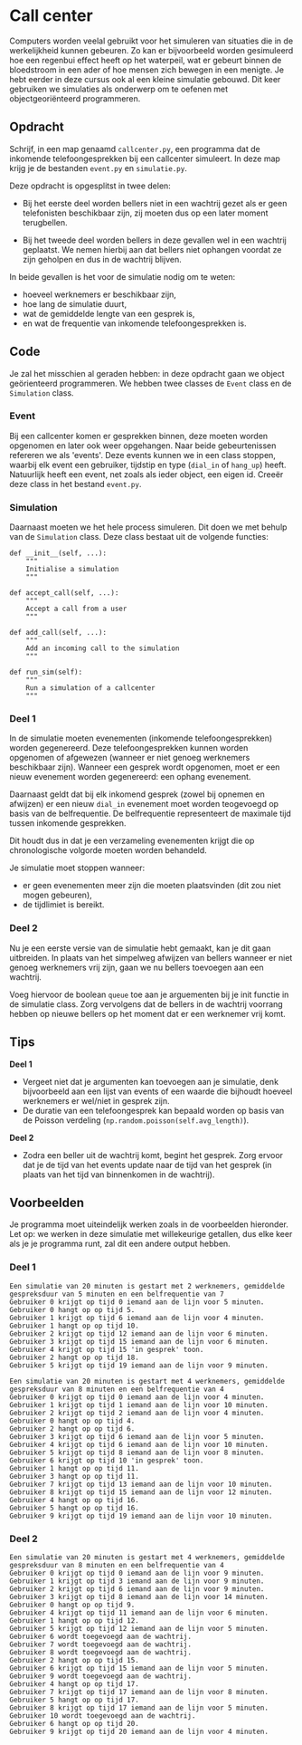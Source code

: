 # Call center

Computers worden veelal gebruikt voor het simuleren van situaties die in de werkelijkheid kunnen gebeuren.
Zo kan er bijvoorbeeld worden gesimuleerd hoe een regenbui effect heeft op het waterpeil, wat er gebeurt binnen de bloedstroom in een ader of hoe mensen zich bewegen in een menigte. Je hebt eerder in deze cursus ook al een kleine simulatie gebouwd.
Dit keer gebruiken we simulaties als onderwerp om te oefenen met objectgeoriënteerd programmeren.

## Opdracht

Schrijf, in een map genaamd `callcenter.py`, een programma dat de inkomende telefoongesprekken bij een callcenter simuleert. In deze map krijg je de bestanden `event.py` en `simulatie.py`.

Deze opdracht is opgesplitst in twee delen:

* Bij het eerste deel worden bellers niet in een wachtrij gezet als er geen telefonisten beschikbaar zijn, zij moeten dus op een later moment terugbellen.

* Bij het tweede deel worden bellers in deze gevallen wel in een wachtrij geplaatst. We nemen hierbij aan dat bellers niet ophangen voordat ze zijn geholpen en dus in de wachtrij blijven.

In beide gevallen is het voor de simulatie nodig om te weten:

* hoeveel werknemers er beschikbaar zijn,
* hoe lang de simulatie duurt,
* wat de gemiddelde lengte van een gesprek is,
* en wat de frequentie van inkomende telefoongesprekken is.

## Code

Je zal het misschien al geraden hebben: in deze opdracht gaan we object geörienteerd programmeren. We hebben twee classes de `Event` class en de `Simulation` class.

### Event

Bij een callcenter komen er gesprekken binnen, deze moeten worden opgenomen en later ook weer opgehangen. Naar beide gebeurtenissen refereren we als 'events'.
Deze events kunnen we in een class stoppen, waarbij elk event een gebruiker, tijdstip en type (`dial_in` of `hang_up`) heeft. Natuurlijk heeft een event, net zoals als ieder object, een eigen id.
Creeër deze class in het bestand `event.py`.

### Simulation

Daarnaast moeten we het hele process simuleren. Dit doen we met behulp van de `Simulation` class.
Deze class bestaat uit de volgende functies:

    def __init__(self, ...):
        """
        Initialise a simulation
        """

    def accept_call(self, ...):
        """
        Accept a call from a user
        """

    def add_call(self, ...):
        """
        Add an incoming call to the simulation
        """

    def run_sim(self):
        """
        Run a simulation of a callcenter
        """

### Deel 1
In de simulatie moeten evenementen (inkomende telefoongesprekken) worden gegenereerd. Deze telefoongesprekken kunnen worden opgenomen of afgewezen (wanneer er niet genoeg werknemers beschikbaar zijn).
Wanneer een gesprek wordt opgenomen, moet er een nieuw evenement worden gegenereerd: een ophang evenement.

Daarnaast geldt dat bij elk inkomend gesprek (zowel bij opnemen en afwijzen) er een nieuw `dial_in` evenement moet worden teogevoegd op basis van de belfrequentie. De belfrequentie representeert de maximale tijd tussen inkomende gesprekken.

Dit houdt dus in dat je een verzameling evenementen krijgt die op chronologische volgorde moeten worden behandeld.

Je simulatie moet stoppen wanneer:

* er geen evenementen meer zijn die moeten plaatsvinden (dit zou niet mogen gebeuren),
* de tijdlimiet is bereikt.

### Deel 2
Nu je een eerste versie van de simulatie hebt gemaakt, kan je dit gaan uitbreiden. In plaats van het simpelweg afwijzen van bellers wanneer er niet genoeg werknemers vrij zijn, gaan we nu bellers toevoegen aan een wachtrij.

Voeg hiervoor de boolean `queue` toe aan je arguementen bij je init functie in de simulatie class.
Zorg vervolgens dat de bellers in de wachtrij voorrang hebben op nieuwe bellers op het moment dat er een werknemer vrij komt.

## Tips

**Deel 1**

* Vergeet niet dat je argumenten kan toevoegen aan je simulatie, denk bijvoorbeeld aan een lijst van events of een waarde die bijhoudt hoeveel werknemers er wel/niet in gesprek zijn.
* De duratie van een telefoongesprek kan bepaald worden op basis van de Poisson verdeling (`np.random.poisson(self.avg_length)`).

**Deel 2**

* Zodra een beller uit de wachtrij komt, begint het gesprek. Zorg ervoor dat je de tijd van het events update naar de tijd van het gesprek (in plaats van het tijd van binnenkomen in de wachtrij).


## Voorbeelden

Je programma moet uiteindelijk werken zoals in de voorbeelden hieronder. Let op: we werken in deze simulatie met willekeurige getallen, dus elke keer als je je programma runt, zal dit een andere output hebben.

### Deel 1

    Een simulatie van 20 minuten is gestart met 2 werknemers, gemiddelde gespreksduur van 5 minuten en een belfrequentie van 7
    Gebruiker 0 krijgt op tijd 0 iemand aan de lijn voor 5 minuten.
    Gebruiker 0 hangt op op tijd 5.
    Gebruiker 1 krijgt op tijd 6 iemand aan de lijn voor 4 minuten.
    Gebruiker 1 hangt op op tijd 10.
    Gebruiker 2 krijgt op tijd 12 iemand aan de lijn voor 6 minuten.
    Gebruiker 3 krijgt op tijd 15 iemand aan de lijn voor 6 minuten.
    Gebruiker 4 krijgt op tijd 15 'in gesprek' toon.
    Gebruiker 2 hangt op op tijd 18.
    Gebruiker 5 krijgt op tijd 19 iemand aan de lijn voor 9 minuten.

    Een simulatie van 20 minuten is gestart met 4 werknemers, gemiddelde gespreksduur van 8 minuten en een belfrequentie van 4
    Gebruiker 0 krijgt op tijd 0 iemand aan de lijn voor 4 minuten.
    Gebruiker 1 krijgt op tijd 1 iemand aan de lijn voor 10 minuten.
    Gebruiker 2 krijgt op tijd 2 iemand aan de lijn voor 4 minuten.
    Gebruiker 0 hangt op op tijd 4.
    Gebruiker 2 hangt op op tijd 6.
    Gebruiker 3 krijgt op tijd 6 iemand aan de lijn voor 5 minuten.
    Gebruiker 4 krijgt op tijd 6 iemand aan de lijn voor 10 minuten.
    Gebruiker 5 krijgt op tijd 8 iemand aan de lijn voor 8 minuten.
    Gebruiker 6 krijgt op tijd 10 'in gesprek' toon.
    Gebruiker 1 hangt op op tijd 11.
    Gebruiker 3 hangt op op tijd 11.
    Gebruiker 7 krijgt op tijd 13 iemand aan de lijn voor 10 minuten.
    Gebruiker 8 krijgt op tijd 15 iemand aan de lijn voor 12 minuten.
    Gebruiker 4 hangt op op tijd 16.
    Gebruiker 5 hangt op op tijd 16.
    Gebruiker 9 krijgt op tijd 19 iemand aan de lijn voor 10 minuten.

### Deel 2

    Een simulatie van 20 minuten is gestart met 4 werknemers, gemiddelde gespreksduur van 8 minuten en een belfrequentie van 4
    Gebruiker 0 krijgt op tijd 0 iemand aan de lijn voor 9 minuten.
    Gebruiker 1 krijgt op tijd 3 iemand aan de lijn voor 9 minuten.
    Gebruiker 2 krijgt op tijd 6 iemand aan de lijn voor 9 minuten.
    Gebruiker 3 krijgt op tijd 8 iemand aan de lijn voor 14 minuten.
    Gebruiker 0 hangt op op tijd 9.
    Gebruiker 4 krijgt op tijd 11 iemand aan de lijn voor 6 minuten.
    Gebruiker 1 hangt op op tijd 12.
    Gebruiker 5 krijgt op tijd 12 iemand aan de lijn voor 5 minuten.
    Gebruiker 6 wordt toegevoegd aan de wachtrij.
    Gebruiker 7 wordt toegevoegd aan de wachtrij.
    Gebruiker 8 wordt toegevoegd aan de wachtrij.
    Gebruiker 2 hangt op op tijd 15.
    Gebruiker 6 krijgt op tijd 15 iemand aan de lijn voor 5 minuten.
    Gebruiker 9 wordt toegevoegd aan de wachtrij.
    Gebruiker 4 hangt op op tijd 17.
    Gebruiker 7 krijgt op tijd 17 iemand aan de lijn voor 8 minuten.
    Gebruiker 5 hangt op op tijd 17.
    Gebruiker 8 krijgt op tijd 17 iemand aan de lijn voor 5 minuten.
    Gebruiker 10 wordt toegevoegd aan de wachtrij.
    Gebruiker 6 hangt op op tijd 20.
    Gebruiker 9 krijgt op tijd 20 iemand aan de lijn voor 4 minuten.
